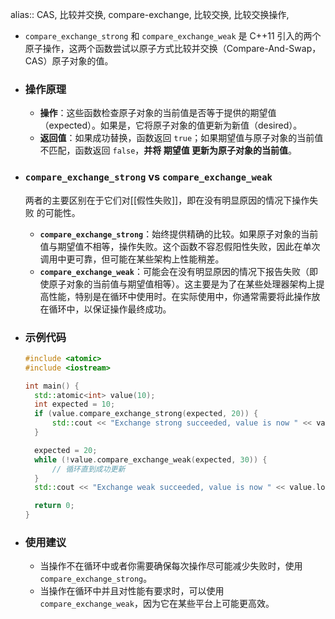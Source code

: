 alias:: CAS, 比较并交换, compare-exchange, 比较交换, 比较交换操作,

- `compare_exchange_strong` 和 `compare_exchange_weak` 是 C++11 引入的两个原子操作，这两个函数尝试以原子方式比较并交换（Compare-And-Swap，CAS）原子对象的值。
- ### 操作原理
	- **操作**：这些函数检查原子对象的当前值是否等于提供的期望值（expected）。如果是，它将原子对象的值更新为新值（desired）。
	- **返回值**：如果成功替换，函数返回 `true`；如果期望值与原子对象的当前值不匹配，函数返回 `false`，**并将 期望值 更新为原子对象的当前值**。
- ### `compare_exchange_strong` vs `compare_exchange_weak`
  
  两者的主要区别在于它们对[[假性失败]]，即在没有明显原因的情况下操作失败 的可能性。
	- **`compare_exchange_strong`**：始终提供精确的比较。如果原子对象的当前值与期望值不相等，操作失败。这个函数不容忍假阳性失败，因此在单次调用中更可靠，但可能在某些架构上性能稍差。
	- **`compare_exchange_weak`**：可能会在没有明显原因的情况下报告失败（即使原子对象的当前值与期望值相等）。这主要是为了在某些处理器架构上提高性能，特别是在循环中使用时。在实际使用中，你通常需要将此操作放在循环中，以保证操作最终成功。
- ### 示例代码
  
  ```cpp
  #include <atomic>
  #include <iostream>
  
  int main() {
    std::atomic<int> value(10);
    int expected = 10;
    if (value.compare_exchange_strong(expected, 20)) {
        std::cout << "Exchange strong succeeded, value is now " << value.load() << std::endl;
    }
  
    expected = 20;
    while (!value.compare_exchange_weak(expected, 30)) {
        // 循环直到成功更新
    }
    std::cout << "Exchange weak succeeded, value is now " << value.load() << std::endl;
  
    return 0;
  }
  ```
- ### 使用建议
	- 当操作不在循环中或者你需要确保每次操作尽可能减少失败时，使用 `compare_exchange_strong`。
	- 当操作在循环中并且对性能有要求时，可以使用 `compare_exchange_weak`，因为它在某些平台上可能更高效。